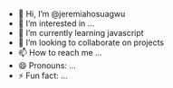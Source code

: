 - 👋 Hi, I’m @jeremiahosuagwu
- 👀 I’m interested in ...
- 🌱 I’m currently learning javascript
- 💞️ I’m looking to collaborate on projects
- 📫 How to reach me ...
- 😄 Pronouns: ...
- ⚡ Fun fact: ...

<!---
jeremiahosuagwu/jeremiahosuagwu is a ✨ special ✨ repository because its `README.md` (this file) appears on your GitHub profile.
You can click the Preview link to take a look at your changes.
--->
